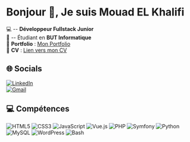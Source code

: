# Bonjour 👋, Je suis Mouad EL Khalifi

💻 -- **Développeur Fullstack Junior**  
📕 -- Étudiant en **BUT Informatique**  
🔗 **Portfolio** : [Mon Portfolio](https://tonportfolio.com)  
📑 **CV** : [Lien vers mon CV](https://cv-link.com)

## 🌐 Socials

[![LinkedIn](https://img.shields.io/badge/LinkedIn-blue?style=flat&logo=linkedin)](https://linkedin.com/in/tonlinkedin)  
[![Gmail](https://img.shields.io/badge/Gmail-red?style=flat&logo=gmail)](mailto:tonemail@gmail.com)

## 💻 Compétences

![HTML5](https://img.shields.io/badge/HTML5-E34F26?style=flat&logo=html5&logoColor=white)
![CSS3](https://img.shields.io/badge/CSS3-1572B6?style=flat&logo=css3&logoColor=white)
![JavaScript](https://img.shields.io/badge/JavaScript-F7DF1E?style=flat&logo=javascript&logoColor=black)
![Vue.js](https://img.shields.io/badge/Vue.js-4FC08D?style=flat&logo=vue.js&logoColor=white)
![PHP](https://img.shields.io/badge/PHP-777BB4?style=flat&logo=php&logoColor=white)
![Symfony](https://img.shields.io/badge/Symfony-000000?style=flat&logo=symfony&logoColor=white)
![Python](https://img.shields.io/badge/Python-3776AB?style=flat&logo=python&logoColor=white)
![MySQL](https://img.shields.io/badge/MySQL-4479A1?style=flat&logo=mysql&logoColor=white)
![WordPress](https://img.shields.io/badge/WordPress-21759B?style=flat&logo=wordpress&logoColor=white)
![Bash](https://img.shields.io/badge/Bash-4EAA25?style=flat&logo=gnu-bash&logoColor=white)
